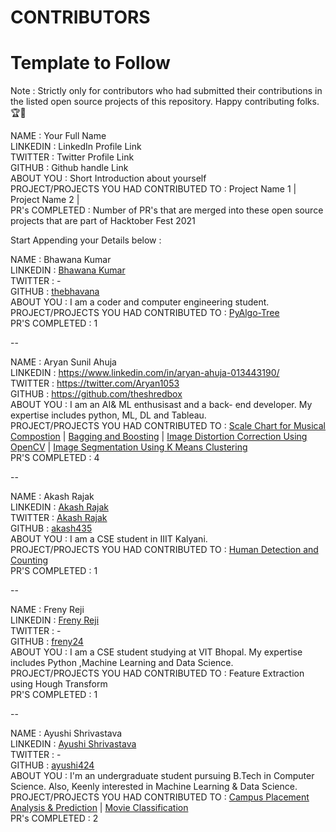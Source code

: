 # CONTRIBUTORS

# Template to Follow

Note : Strictly only for contributors who had submitted their contributions in the listed open source projects of this repository. Happy contributing folks.🏆👏

NAME : Your Full Name <br>
LINKEDIN : LinkedIn Profile Link <br>
TWITTER : Twitter Profile Link <br>
GITHUB : Github handle Link <br>
ABOUT YOU : Short Introduction about yourself <br>
PROJECT/PROJECTS YOU HAD CONTRIBUTED TO : Project Name 1 | Project Name 2 | <br>
PR's COMPLETED : Number of PR's that are merged into these open source projects that are part of Hacktober Fest 2021 <br>

Start Appending your Details below :

NAME : Bhawana Kumar <br>
LINKEDIN : [Bhawana Kumar](www.linkedin.com/in/bhawana-kumar) <br>
TWITTER :  - <br>
GITHUB : [thebhavana](https://github.com/thebhavana) <br>
ABOUT YOU : I am a coder and computer engineering student. <br>
PROJECT/PROJECTS YOU HAD CONTRIBUTED TO : [PyAlgo-Tree](https://github.com/prathimacode-hub/PyAlgo-Tree) <br>
PR'S COMPLETED : 1 <br>

--

NAME : Aryan Sunil Ahuja <br>
LINKEDIN : https://www.linkedin.com/in/aryan-ahuja-013443190/ <br>
TWITTER : https://twitter.com/Aryan1053 <br>
GITHUB : https://github.com/theshredbox <br>
ABOUT YOU : I am an AI& ML enthusisast and a back- end developer. My expertise includes python, ML, DL and Tableau. <br>
PROJECT/PROJECTS YOU HAD CONTRIBUTED TO : [Scale Chart for Musical Compostion](https://github.com/prathimacode-hub/Awesome_Python_Scripts/tree/main/GUIScripts/Scale%20Chart%20For%20Musical%20Composition) |  [Bagging and Boosting](https://github.com/prathimacode-hub/DS-ScriptsNook/tree/main/Machine%20Learning/Algorithms/Bagging%20and%20Boosting) |  [Image Distortion Correction Using OpenCV](https://github.com/prathimacode-hub/Awesome_Python_Scripts/tree/main/ImageProcessingScripts/Image%20Distortion%20Correction%20Using%20OpenCV) |  [Image Segmentation Using K Means Clustering](https://github.com/prathimacode-hub/Awesome_Python_Scripts/tree/main/ImageProcessingScripts/Image%20Segmentation%20Using%20K%20Means%20Clustering) <br>
PR'S COMPLETED : 4 <br>

--

NAME : Akash Rajak <br>
LINKEDIN : [Akash Rajak](https://www.linkedin.com/in/akash-rajak-akash435/) <br>
TWITTER :  [Akash Rajak](https://twitter.com/akash_ramanand) <br>
GITHUB : [akash435](https://github.com/akash435) <br>
ABOUT YOU : I am a CSE student in IIIT Kalyani. <br>
PROJECT/PROJECTS YOU HAD CONTRIBUTED TO : [Human Detection and Counting](https://github.com/prathimacode-hub/PyAlgo-Tree/tree/main/Computer%20Vision/Human%20Detection%20and%20Counting) <br>
PR'S COMPLETED : 1 <br>

--

NAME : Freny Reji <br>
LINKEDIN : [Freny Reji](https://www.linkedin.com/in/freny-reji-2401) <br>
TWITTER :  - <br>
GITHUB : [freny24](https://github.com/freny24) <br>
ABOUT YOU : I am a CSE student studying at VIT Bhopal. My expertise includes Python ,Machine Learning and Data Science. <br>
PROJECT/PROJECTS YOU HAD CONTRIBUTED TO : Feature Extraction using Hough Transform <br>
PR'S COMPLETED : 1 <br>

--


NAME : Ayushi Shrivastava <br>
LINKEDIN : [Ayushi Shrivastava](https://www.linkedin.com/in/ayushi-shrivastava-bb8b37199/) <br>
TWITTER : - <br>
GITHUB : [ayushi424](https://github.com/ayushi424) <br>
ABOUT YOU : I'm an undergraduate student pursuing B.Tech in Computer Science. Also, Keenly interested in Machine Learning & Data Science. <br>
PROJECT/PROJECTS YOU HAD CONTRIBUTED TO : [Campus Placement Analysis & Prediction](https://github.com/prathimacode-hub/PyAlgo-Tree/tree/main/Machine%20Learning/Campus%20Placement%20Analysis%20%26%20Prediction) | [Movie Classification](https://github.com/prathimacode-hub/PyAlgo-Tree/tree/main/Machine%20Learning/Movie%20Classification)  <br>
PR's COMPLETED : 2 <br>
